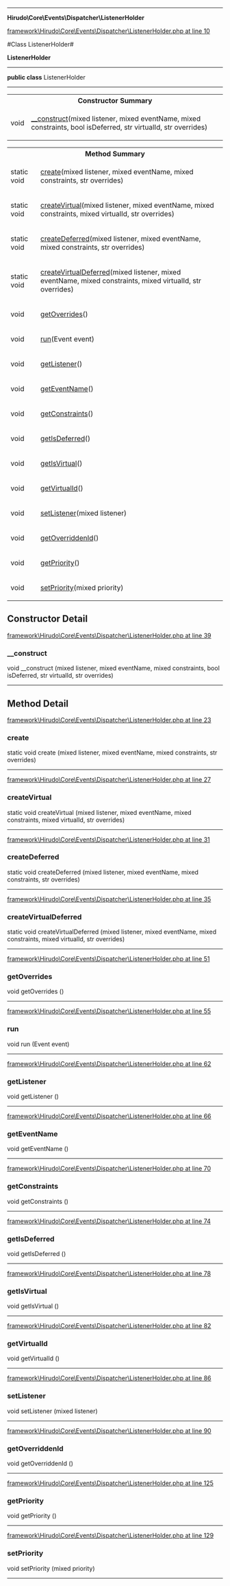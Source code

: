 

- - -

**Hirudo\Core\Events\Dispatcher\ListenerHolder**


<a href="https://github.com/JeyDotC/Hirudo/blob/make-composer-compatible/framework/Hirudo/Core/Events/Dispatcher/ListenerHolder.php#L10" target='_blank'>framework\Hirudo\Core\Events\Dispatcher\ListenerHolder.php at line 10</a>

#Class ListenerHolder#

**ListenerHolder**




- - -

<p><strong>public  class</strong> <span>ListenerHolder</span></p>



<hr />

<table id="summary_constructor">
<tr><th colspan="2">Constructor Summary</th></tr>
<tr>
<td><span class='k'></span> <span class='nx'>void</span></td>
<td class="description"><p class="name"><a href="#__construct">__construct</a>(mixed listener, mixed eventName, mixed constraints, bool isDeferred, str virtualId, str overrides)</p></td>
</tr>
</table>

<table id="summary_method">
<tr><th colspan="2">Method Summary</th></tr>
<tr>
<td><span class='k'>static </span> <span class='nx'>void</span></td>
<td class="description"><p class="name"><a href="#create">create</a>(mixed listener, mixed eventName, mixed constraints, str overrides)</p></td>
</tr>
<tr>
<td><span class='k'>static </span> <span class='nx'>void</span></td>
<td class="description"><p class="name"><a href="#createvirtual">createVirtual</a>(mixed listener, mixed eventName, mixed constraints, mixed virtualId, str overrides)</p></td>
</tr>
<tr>
<td><span class='k'>static </span> <span class='nx'>void</span></td>
<td class="description"><p class="name"><a href="#createdeferred">createDeferred</a>(mixed listener, mixed eventName, mixed constraints, str overrides)</p></td>
</tr>
<tr>
<td><span class='k'>static </span> <span class='nx'>void</span></td>
<td class="description"><p class="name"><a href="#createvirtualdeferred">createVirtualDeferred</a>(mixed listener, mixed eventName, mixed constraints, mixed virtualId, str overrides)</p></td>
</tr>
<tr>
<td><span class='k'></span> <span class='nx'>void</span></td>
<td class="description"><p class="name"><a href="#getoverrides">getOverrides</a>()</p></td>
</tr>
<tr>
<td><span class='k'></span> <span class='nx'>void</span></td>
<td class="description"><p class="name"><a href="#run">run</a>(Event event)</p></td>
</tr>
<tr>
<td><span class='k'></span> <span class='nx'>void</span></td>
<td class="description"><p class="name"><a href="#getlistener">getListener</a>()</p></td>
</tr>
<tr>
<td><span class='k'></span> <span class='nx'>void</span></td>
<td class="description"><p class="name"><a href="#geteventname">getEventName</a>()</p></td>
</tr>
<tr>
<td><span class='k'></span> <span class='nx'>void</span></td>
<td class="description"><p class="name"><a href="#getconstraints">getConstraints</a>()</p></td>
</tr>
<tr>
<td><span class='k'></span> <span class='nx'>void</span></td>
<td class="description"><p class="name"><a href="#getisdeferred">getIsDeferred</a>()</p></td>
</tr>
<tr>
<td><span class='k'></span> <span class='nx'>void</span></td>
<td class="description"><p class="name"><a href="#getisvirtual">getIsVirtual</a>()</p></td>
</tr>
<tr>
<td><span class='k'></span> <span class='nx'>void</span></td>
<td class="description"><p class="name"><a href="#getvirtualid">getVirtualId</a>()</p></td>
</tr>
<tr>
<td><span class='k'></span> <span class='nx'>void</span></td>
<td class="description"><p class="name"><a href="#setlistener">setListener</a>(mixed listener)</p></td>
</tr>
<tr>
<td><span class='k'></span> <span class='nx'>void</span></td>
<td class="description"><p class="name"><a href="#getoverriddenid">getOverriddenId</a>()</p></td>
</tr>
<tr>
<td><span class='k'></span> <span class='nx'>void</span></td>
<td class="description"><p class="name"><a href="#getpriority">getPriority</a>()</p></td>
</tr>
<tr>
<td><span class='k'></span> <span class='nx'>void</span></td>
<td class="description"><p class="name"><a href="#setpriority">setPriority</a>(mixed priority)</p></td>
</tr>
</table>

<h2>Constructor Detail</h2>


<a href="https://github.com/JeyDotC/Hirudo/blob/make-composer-compatible/framework/Hirudo/Core/Events/Dispatcher/ListenerHolder.php#L39" target='_blank'>framework\Hirudo\Core\Events\Dispatcher\ListenerHolder.php at line 39</a>

<h3 id="__construct">__construct</h3>
<span class='k'></span> <span class='nx'>void</span> <span class='nf'>__construct</span> (mixed listener, mixed eventName, mixed constraints, bool isDeferred, str virtualId, str overrides)

<div class="details">

</div>

- - -

<h2 id="detail_method">Method Detail</h2>

<a href="https://github.com/JeyDotC/Hirudo/blob/make-composer-compatible/framework/Hirudo/Core/Events/Dispatcher/ListenerHolder.php#L23" target='_blank'>framework\Hirudo\Core\Events\Dispatcher\ListenerHolder.php at line 23</a>

<h3 id="create()">create</h3>
<span class='k'>static </span> <span class='nx'>void</span> <span class='nf'>create</span> (mixed listener, mixed eventName, mixed constraints, str overrides)

<div class="details">

</div>

- - -


<a href="https://github.com/JeyDotC/Hirudo/blob/make-composer-compatible/framework/Hirudo/Core/Events/Dispatcher/ListenerHolder.php#L27" target='_blank'>framework\Hirudo\Core\Events\Dispatcher\ListenerHolder.php at line 27</a>

<h3 id="createVirtual()">createVirtual</h3>
<span class='k'>static </span> <span class='nx'>void</span> <span class='nf'>createVirtual</span> (mixed listener, mixed eventName, mixed constraints, mixed virtualId, str overrides)

<div class="details">

</div>

- - -


<a href="https://github.com/JeyDotC/Hirudo/blob/make-composer-compatible/framework/Hirudo/Core/Events/Dispatcher/ListenerHolder.php#L31" target='_blank'>framework\Hirudo\Core\Events\Dispatcher\ListenerHolder.php at line 31</a>

<h3 id="createDeferred()">createDeferred</h3>
<span class='k'>static </span> <span class='nx'>void</span> <span class='nf'>createDeferred</span> (mixed listener, mixed eventName, mixed constraints, str overrides)

<div class="details">

</div>

- - -


<a href="https://github.com/JeyDotC/Hirudo/blob/make-composer-compatible/framework/Hirudo/Core/Events/Dispatcher/ListenerHolder.php#L35" target='_blank'>framework\Hirudo\Core\Events\Dispatcher\ListenerHolder.php at line 35</a>

<h3 id="createVirtualDeferred()">createVirtualDeferred</h3>
<span class='k'>static </span> <span class='nx'>void</span> <span class='nf'>createVirtualDeferred</span> (mixed listener, mixed eventName, mixed constraints, mixed virtualId, str overrides)

<div class="details">

</div>

- - -


<a href="https://github.com/JeyDotC/Hirudo/blob/make-composer-compatible/framework/Hirudo/Core/Events/Dispatcher/ListenerHolder.php#L51" target='_blank'>framework\Hirudo\Core\Events\Dispatcher\ListenerHolder.php at line 51</a>

<h3 id="getOverrides()">getOverrides</h3>
<span class='k'></span> <span class='nx'>void</span> <span class='nf'>getOverrides</span> ()

<div class="details">

</div>

- - -


<a href="https://github.com/JeyDotC/Hirudo/blob/make-composer-compatible/framework/Hirudo/Core/Events/Dispatcher/ListenerHolder.php#L55" target='_blank'>framework\Hirudo\Core\Events\Dispatcher\ListenerHolder.php at line 55</a>

<h3 id="run()">run</h3>
<span class='k'></span> <span class='nx'>void</span> <span class='nf'>run</span> (Event event)

<div class="details">

</div>

- - -


<a href="https://github.com/JeyDotC/Hirudo/blob/make-composer-compatible/framework/Hirudo/Core/Events/Dispatcher/ListenerHolder.php#L62" target='_blank'>framework\Hirudo\Core\Events\Dispatcher\ListenerHolder.php at line 62</a>

<h3 id="getListener()">getListener</h3>
<span class='k'></span> <span class='nx'>void</span> <span class='nf'>getListener</span> ()

<div class="details">

</div>

- - -


<a href="https://github.com/JeyDotC/Hirudo/blob/make-composer-compatible/framework/Hirudo/Core/Events/Dispatcher/ListenerHolder.php#L66" target='_blank'>framework\Hirudo\Core\Events\Dispatcher\ListenerHolder.php at line 66</a>

<h3 id="getEventName()">getEventName</h3>
<span class='k'></span> <span class='nx'>void</span> <span class='nf'>getEventName</span> ()

<div class="details">

</div>

- - -


<a href="https://github.com/JeyDotC/Hirudo/blob/make-composer-compatible/framework/Hirudo/Core/Events/Dispatcher/ListenerHolder.php#L70" target='_blank'>framework\Hirudo\Core\Events\Dispatcher\ListenerHolder.php at line 70</a>

<h3 id="getConstraints()">getConstraints</h3>
<span class='k'></span> <span class='nx'>void</span> <span class='nf'>getConstraints</span> ()

<div class="details">

</div>

- - -


<a href="https://github.com/JeyDotC/Hirudo/blob/make-composer-compatible/framework/Hirudo/Core/Events/Dispatcher/ListenerHolder.php#L74" target='_blank'>framework\Hirudo\Core\Events\Dispatcher\ListenerHolder.php at line 74</a>

<h3 id="getIsDeferred()">getIsDeferred</h3>
<span class='k'></span> <span class='nx'>void</span> <span class='nf'>getIsDeferred</span> ()

<div class="details">

</div>

- - -


<a href="https://github.com/JeyDotC/Hirudo/blob/make-composer-compatible/framework/Hirudo/Core/Events/Dispatcher/ListenerHolder.php#L78" target='_blank'>framework\Hirudo\Core\Events\Dispatcher\ListenerHolder.php at line 78</a>

<h3 id="getIsVirtual()">getIsVirtual</h3>
<span class='k'></span> <span class='nx'>void</span> <span class='nf'>getIsVirtual</span> ()

<div class="details">

</div>

- - -


<a href="https://github.com/JeyDotC/Hirudo/blob/make-composer-compatible/framework/Hirudo/Core/Events/Dispatcher/ListenerHolder.php#L82" target='_blank'>framework\Hirudo\Core\Events\Dispatcher\ListenerHolder.php at line 82</a>

<h3 id="getVirtualId()">getVirtualId</h3>
<span class='k'></span> <span class='nx'>void</span> <span class='nf'>getVirtualId</span> ()

<div class="details">

</div>

- - -


<a href="https://github.com/JeyDotC/Hirudo/blob/make-composer-compatible/framework/Hirudo/Core/Events/Dispatcher/ListenerHolder.php#L86" target='_blank'>framework\Hirudo\Core\Events\Dispatcher\ListenerHolder.php at line 86</a>

<h3 id="setListener()">setListener</h3>
<span class='k'></span> <span class='nx'>void</span> <span class='nf'>setListener</span> (mixed listener)

<div class="details">

</div>

- - -


<a href="https://github.com/JeyDotC/Hirudo/blob/make-composer-compatible/framework/Hirudo/Core/Events/Dispatcher/ListenerHolder.php#L90" target='_blank'>framework\Hirudo\Core\Events\Dispatcher\ListenerHolder.php at line 90</a>

<h3 id="getOverriddenId()">getOverriddenId</h3>
<span class='k'></span> <span class='nx'>void</span> <span class='nf'>getOverriddenId</span> ()

<div class="details">

</div>

- - -


<a href="https://github.com/JeyDotC/Hirudo/blob/make-composer-compatible/framework/Hirudo/Core/Events/Dispatcher/ListenerHolder.php#L125" target='_blank'>framework\Hirudo\Core\Events\Dispatcher\ListenerHolder.php at line 125</a>

<h3 id="getPriority()">getPriority</h3>
<span class='k'></span> <span class='nx'>void</span> <span class='nf'>getPriority</span> ()

<div class="details">

</div>

- - -


<a href="https://github.com/JeyDotC/Hirudo/blob/make-composer-compatible/framework/Hirudo/Core/Events/Dispatcher/ListenerHolder.php#L129" target='_blank'>framework\Hirudo\Core\Events\Dispatcher\ListenerHolder.php at line 129</a>

<h3 id="setPriority()">setPriority</h3>
<span class='k'></span> <span class='nx'>void</span> <span class='nf'>setPriority</span> (mixed priority)

<div class="details">

</div>

- - -

